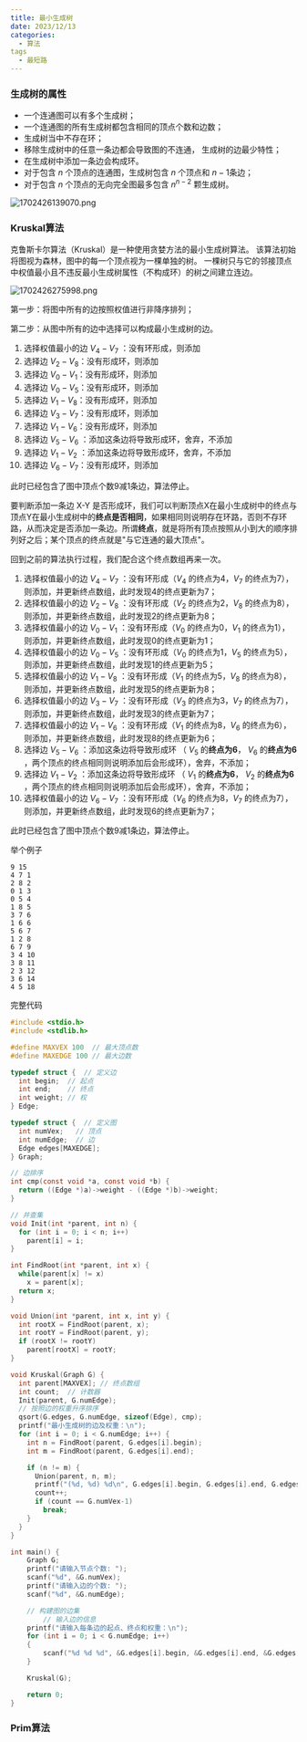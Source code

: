 ```yaml
---
title: 最小生成树
date: 2023/12/13
categories:
  - 算法
tags
  - 最短路
---
```


### **生成树的属性**

- 一个连通图可以有多个生成树；
- 一个连通图的所有生成树都包含相同的顶点个数和边数；
- 生成树当中不存在环；
- 移除生成树中的任意一条边都会导致图的不连通， 生成树的边最少特性；
- 在生成树中添加一条边会构成环。
- 对于包含 $n$ 个顶点的连通图，生成树包含 $n$ 个顶点和 $n-1$条边；
- 对于包含 $n$ 个顶点的无向完全图最多包含 $n^{n-2}$ 颗生成树。

![1702426139070.png](http://pic.moguw.top/i/2023/12/13/6578f6207fe16.png)

### Kruskal算法

克鲁斯卡尔算法（Kruskal）是一种使用贪婪方法的最小生成树算法。 该算法初始将图视为森林，图中的每一个顶点视为一棵单独的树。 一棵树只与它的邻接顶点中权值最小且不违反最小生成树属性（不构成环）的树之间建立连边。

![1702426275998.png](http://pic.moguw.top/i/2023/12/13/6578f6a7d995b.png)

第一步：将图中所有的边按照权值进行非降序排列；

第二步：从图中所有的边中选择可以构成最小生成树的边。

1. 选择权值最小的边 $V_4-V_7$ ：没有环形成，则添加
2. 选择边 $V_2-V_8$：没有形成环，则添加
3. 选择边 $V_0-V_1$：没有形成环，则添加
4. 选择边 $V_0-V_5$：没有形成环，则添加
5. 选择边 $V_1-V_8$：没有形成环，则添加
6. 选择边 $V_3-V_7$：没有形成环，则添加
7. 选择边 $V_1-V_6$：没有形成环，则添加
8. 选择边 $V_5-V_6$ ：添加这条边将导致形成环，舍弃，不添加
9. 选择边 $V_1-V_2$ ：添加这条边将导致形成环，舍弃，不添加
10. 选择边 $V_6-V_7$：没有形成环，则添加

此时已经包含了图中顶点个数9减1条边，算法停止。

要判断添加一条边 X-Y 是否形成环，我们可以判断顶点X在最小生成树中的终点与顶点Y在最小生成树中的**终点是否相同**，如果相同则说明存在环路，否则不存环路，从而决定是否添加一条边。所谓**终点**，就是将所有顶点按照从小到大的顺序排列好之后；某个顶点的终点就是"与它连通的最大顶点"。

回到之前的算法执行过程，我们配合这个终点数组再来一次。

1. 选择权值最小的边  $V_4-V_7$ ：没有环形成（$V_4$ 的终点为4，$V_7$ 的终点为7），则添加，并更新终点数组，此时发现4的终点更新为7；
2. 选择权值最小的边  $V_2-V_8$ ：没有环形成（$V_2$ 的终点为2，$V_8$ 的终点为8），则添加，并更新终点数组，此时发现2的终点更新为8；
3. 选择权值最小的边  $V_0-V_1$ ：没有环形成（$V_0$ 的终点为0，$V_1$ 的终点为1），则添加，并更新终点数组，此时发现0的终点更新为1；
4. 选择权值最小的边  $V_0-V_5$ ：没有环形成（$V_0$ 的终点为1，$V_5$ 的终点为5），则添加，并更新终点数组，此时发现1的终点更新为5；
5. 选择权值最小的边  $V_1-V_8$ ：没有环形成（$V_1$ 的终点为5，$V_8$ 的终点为8），则添加，并更新终点数组，此时发现5的终点更新为8；
6. 选择权值最小的边  $V_3-V_7$ ：没有环形成（$V_3$ 的终点为3，$V_7$ 的终点为7），则添加，并更新终点数组，此时发现3的终点更新为7；
7. 选择权值最小的边  $V_1-V_6$ ：没有环形成（$V_1$ 的终点为8，$V_6$ 的终点为6），则添加，并更新终点数组，此时发现8的终点更新为6；
8. 选择边 $V_5-V_6$ ：添加这条边将导致形成环 （ $V_5$ 的**终点为6**， $V_6$ 的**终点为6** ，两个顶点的终点相同则说明添加后会形成环），舍弃，不添加；
9. 选择边 $V_1-V_2$ ：添加这条边将导致形成环 （ $V_1$ 的**终点为6**， $V_2$ 的**终点为6** ，两个顶点的终点相同则说明添加后会形成环），舍弃，不添加；
10. 选择权值最小的边  $V_6-V_7$ ：没有环形成（$V_6$ 的终点为8，$V_7$ 的终点为7），则添加，并更新终点数组，此时发现6的终点更新为7；

此时已经包含了图中顶点个数9减1条边，算法停止。



举个例子

```
9 15
4 7 1 	
2 8 2
0 1 3
0 5 4
1 8 5
3 7 6
1 6 6
5 6 7
1 2 8
6 7 9
3 4 10
3 8 11
2 3 12
3 6 14
4 5 18
```

完整代码

```c
#include <stdio.h>
#include <stdlib.h>

#define MAXVEX 100  // 最大顶点数
#define MAXEDGE 100 // 最大边数

typedef struct {  // 定义边
  int begin;  // 起点
  int end;    // 终点
  int weight; // 权
} Edge;

typedef struct {  // 定义图
  int numVex;   // 顶点
  int numEdge;  // 边
  Edge edges[MAXEDGE];
} Graph;

// 边排序
int cmp(const void *a, const void *b) {
  return ((Edge *)a)->weight - ((Edge *)b)->weight;
}

// 并查集
void Init(int *parent, int n) {
  for (int i = 0; i < n; i++)
    parent[i] = i;
}

int FindRoot(int *parent, int x) {
  while(parent[x] != x)
    x = parent[x];
  return x;
}

void Union(int *parent, int x, int y) {
  int rootX = FindRoot(parent, x);
  int rootY = FindRoot(parent, y);
  if (rootX != rootY)
    parent[rootX] = rootY;
}

void Kruskal(Graph G) {
  int parent[MAXVEX]; // 终点数组
  int count;  // 计数器
  Init(parent, G.numEdge);
  // 按照边的权重升序排序
  qsort(G.edges, G.numEdge, sizeof(Edge), cmp);
  printf("最小生成树的边及权重：\n");
  for (int i = 0; i < G.numEdge; i++) {
    int n = FindRoot(parent, G.edges[i].begin);
    int m = FindRoot(parent, G.edges[i].end);

    if (n != m) {
      Union(parent, n, m);
      printf("(%d, %d) %d\n", G.edges[i].begin, G.edges[i].end, G.edges[i].weight);
      count++;
      if (count == G.numVex-1)
        break;
    }
  }
}

int main() {
    Graph G;
    printf("请输入节点个数: ");
    scanf("%d", &G.numVex);
    printf("请输入边的个数: ");
    scanf("%d", &G.numEdge);

    // 构建图的边集
        // 输入边的信息
    printf("请输入每条边的起点、终点和权重：\n");
    for (int i = 0; i < G.numEdge; i++)
    {
        scanf("%d %d %d", &G.edges[i].begin, &G.edges[i].end, &G.edges[i].weight);
    }

    Kruskal(G);

    return 0;
}
```



### Prim算法





